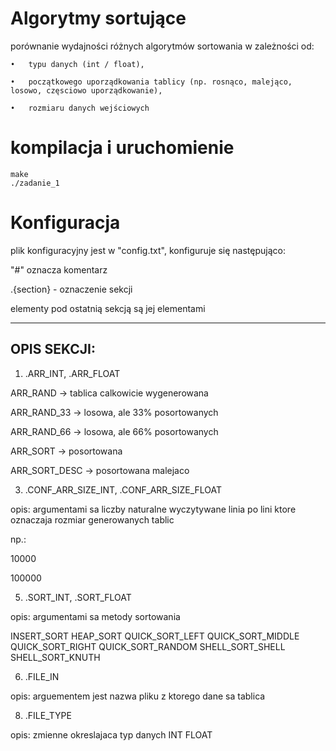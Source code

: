 # Algorytmy sortujące
porównanie wydajności różnych algorytmów sortowania w zależności od:

	•	typu danych (int / float),
 
	•	początkowego uporządkowania tablicy (np. rosnąco, malejąco, losowo, częsciowo uporządkowanie),
 
	•	rozmiaru danych wejściowych
# kompilacja i uruchomienie
```
make
./zadanie_1
```
# Konfiguracja
plik konfiguracyjny jest w "config.txt", konfiguruje się następująco:

 "#" oznacza komentarz
 
.{section} - oznaczenie sekcji

 elementy pod ostatnią sekcją są jej elementami

------------------------------
 OPIS SEKCJI:
------------------------------
 1. .ARR_INT, .ARR_FLOAT

   ARR_RAND -> tablica calkowicie wygenerowana
   
   ARR_RAND_33 -> losowa, ale 33% posortowanych
   
   ARR_RAND_66 -> losowa, ale 66% posortowanych
   
   ARR_SORT -> posortowana
   
   ARR_SORT_DESC -> posortowana malejaco

 3. .CONF_ARR_SIZE_INT, .CONF_ARR_SIZE_FLOAT
    
   opis: argumentami sa liczby naturalne wyczytywane linia po lini
     ktore oznaczaja rozmiar generowanych tablic
     
   np.:
   
   10000
   
   100000

 5. .SORT_INT, .SORT_FLOAT
    
   opis: argumentami sa metody sortowania

   INSERT_SORT
   HEAP_SORT
   QUICK_SORT_LEFT
   QUICK_SORT_MIDDLE
   QUICK_SORT_RIGHT
   QUICK_SORT_RANDOM
   SHELL_SORT_SHELL
   SHELL_SORT_KNUTH 

 6. .FILE_IN
    
   opis: arguementem jest nazwa pliku z ktorego dane sa tablica

 8. .FILE_TYPE
    
   opis: zmienne okreslajaca typ danych
   INT
   FLOAT

